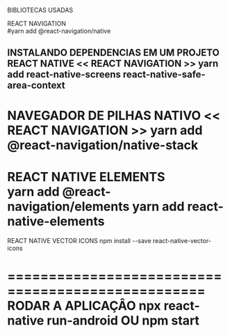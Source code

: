 BIBLIOTECAS USADAS

REACT NAVIGATION  
#yarn add @react-navigation/native

INSTALANDO DEPENDENCIAS EM UM PROJETO REACT NATIVE  << REACT NAVIGATION >>
yarn add react-native-screens react-native-safe-area-context
-----------------------------------------------
NAVEGADOR DE PILHAS NATIVO    << REACT NAVIGATION >>
yarn add @react-navigation/native-stack
===================================================
REACT NATIVE ELEMENTS  
yarn add @react-navigation/elements
yarn add react-native-elements
====================================================
REACT NATIVE VECTOR ICONS 
npm install --save react-native-vector-icons

==================================================
RODAR A APLICAÇÂO
npx react-native run-android
        OU
npm start
=====================================================
